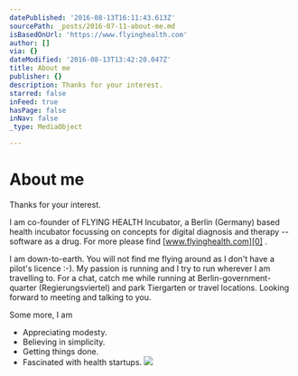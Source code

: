 ```yaml
---
datePublished: '2016-08-13T16:11:43.613Z'
sourcePath: _posts/2016-07-11-about-me.md
isBasedOnUrl: 'https://www.flyinghealth.com'
author: []
via: {}
dateModified: '2016-08-13T13:42:20.047Z'
title: About me
publisher: {}
description: Thanks for your interest.
starred: false
inFeed: true
hasPage: false
inNav: false
_type: MediaObject

---
```

# About me

Thanks for your interest.

I am co-founder of FLYING HEALTH Incubator, a Berlin (Germany) based health incubator focussing on concepts for digital diagnosis and therapy -- software as a drug. For more please find [www.flyinghealth.com][0] .

I am down-to-earth. You will not find me flying around as I don't have a pilot's licence :-). My passion is running and I try to run wherever I am travelling to. For a chat, catch me while running at Berlin-government-quarter (Regierungsviertel) and park Tiergarten or travel locations. Looking forward to meeting and talking to you.

Some more, I am

* Appreciating modesty.
* Believing in simplicity.
* Getting things done.
* Fascinated with health startups.
![](https://the-grid-user-content.s3-us-west-2.amazonaws.com/87bada6f-30cf-44c9-aa4a-21c4c8043c12.jpg)

[0]: https://flyinghealth.com/ "www.flyinghealth.com"